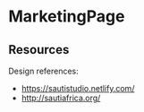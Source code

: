 # MarketingPage

## Resources

Design references:

- <https://sautistudio.netlify.com/>
- <http://sautiafrica.org/>
